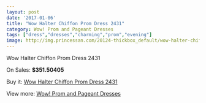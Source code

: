 ```yaml
---
layout: post
date: '2017-01-06'
title: "Wow Halter Chiffon Prom Dress 2431"
category: Wow! Prom and Pageant Dresses
tags: ["dress","dresses","charming","prom","evening"]
image: http://img.princessan.com/20124-thickbox_default/wow-halter-chiffon-prom-dress-2431.jpg
---
```

Wow Halter Chiffon Prom Dress 2431

On Sales: **$351.50405**
<a href="https://www.princessan.com/en/wow-prom-and-pageant-dresses/9015-wow-halter-chiffon-prom-dress-2431.html"><amp-img layout="responsive" width="600" height="600" src="//img.princessan.com/20124-thickbox_default/wow-halter-chiffon-prom-dress-2431.jpg" alt="Wow Halter Chiffon Prom Dress 2431 0" /></a>
<a href="https://www.princessan.com/en/wow-prom-and-pageant-dresses/9015-wow-halter-chiffon-prom-dress-2431.html"><amp-img layout="responsive" width="600" height="600" src="//img.princessan.com/20125-thickbox_default/wow-halter-chiffon-prom-dress-2431.jpg" alt="Wow Halter Chiffon Prom Dress 2431 1" /></a>

Buy it: [Wow Halter Chiffon Prom Dress 2431](https://www.princessan.com/en/wow-prom-and-pageant-dresses/9015-wow-halter-chiffon-prom-dress-2431.html "Wow Halter Chiffon Prom Dress 2431")

View more: [Wow! Prom and Pageant Dresses](https://www.princessan.com/en/74-wow-prom-and-pageant-dresses "Wow! Prom and Pageant Dresses")